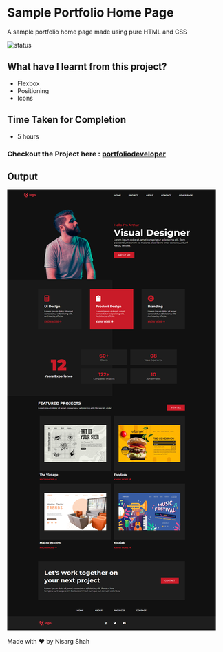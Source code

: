 # Sample Portfolio Home Page
A sample portfolio home page made using pure HTML and CSS

![status](https://img.shields.io/badge/status-ongoing-green)

## What have I learnt from this project?
- Flexbox
- Positioning
- Icons

## Time Taken for Completion
- 5 hours

### Checkout the Project here : [portfoliodeveloper](https://portfoliodeveloper.netlify.app/)

## Output
![output](output.png)


Made with ❤️ by Nisarg Shah


